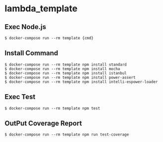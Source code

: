 # lambda_template

## Exec Node.js

```
$ docker-compose run --rm template {cmd}
```

## Install Command

```
$ docker-compose run --rm template npm install standard
$ docker-compose run --rm template npm install mocha
$ docker-compose run --rm template npm install istanbul
$ docker-compose run --rm template npm install power-assert
$ docker-compose run --rm template npm install intelli-espower-loader
```

## Exec Test

```
$ docker-compose run --rm template npm test
```

## OutPut Coverage Report

```
$ docker-compose run --rm template npm run test-coverage
```
